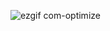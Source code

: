 
![ezgif com-optimize](https://github.com/H3EXX/CRTP_Notes/assets/111686217/0960d8c5-e3ed-4bda-b37b-318b0f772f52)
